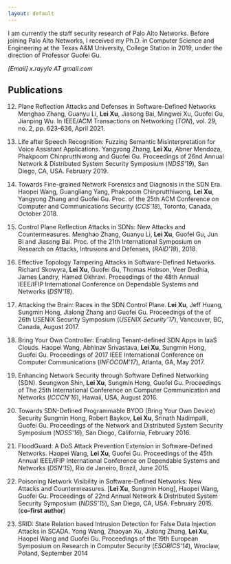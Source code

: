 ```yaml
---
layout: default
---
```


I am currently the staff security research of Palo Alto Networks. 
Before joining Palo Alto Networks, I received my Ph.D. in Computer Science and Engineering at the Texas A&M University, College Station in 2019, under the direction of Professor Guofei Gu.


<em>[Email]   x.rayyle AT gmail.com </em>


## Publications

12.  Plane Reflection Attacks and Defenses in Software-Defined Networks
Menghao Zhang, Guanyu Li, **Lei Xu**, Jiasong Bai, Mingwei Xu, Guofei Gu, Jianping Wu. 
In IEEE/ACM Transactions on Networking (*TON*), vol. 29, no. 2, pp. 623-636, April 2021.

11. Life after Speech Recognition: Fuzzing Semantic Misinterpretation for Voice Assistant Applications.
Yangyong Zhang, **Lei Xu**, Abner Mendoza, Phakpoom Chinprutthiwong and Guofei Gu.
Proceedings of 26nd Annual Network \& Distributed System Security Symposium (*NDSS'19*), San Diego, CA, USA. February 2019. 

10. Towards Fine-grained Network Forensics and Diagnosis in the SDN Era.
Haopei Wang, Guangliang Yang, Phakpoom Chinprutthiwong, **Lei Xu**, Yangyong Zhang and Guofei Gu.
Proc. of the 25th  ACM Conference on Computer and Communications Security (*CCS'18*), Toronto, Canada, October 2018.

9. Control Plane Reflection Attacks in SDNs: New Attacks and Countermeasures.
Menghao Zhang, Guanyu Li, **Lei Xu**, Guofei Gu, Jun Bi and Jiasong Bai.
Proc. of the 21th International Symposium on Research on Attacks, Intrusions and Defenses, (*RAID'18*), 2018.

8. Effective Topology Tampering Attacks in Software-Defined Networks.
Richard Skowyra, **Lei Xu**, Guofei Gu, Thomas Hobson, Veer Dedhia, James Landry, Hamed Okhravi.
Proceedings of the 48th Annual IEEE/IFIP International Conference on Dependable Systems and Networks (*DSN'18*).

7. Attacking the Brain: Races in the SDN Control Plane.
**Lei Xu**, Jeff Huang, Sungmin Hong, Jialong Zhang and Guofei Gu. 
Proceedings of the of 26th USENIX Security Symposium (*USENIX Security'17*), Vancouver, BC, Canada, August 2017.

6. Bring Your Own Controller: Enabling Tenant-defined SDN Apps in IaaS Clouds.
Haopei Wang, Abhinav Srivastava, **Lei Xu**, Sungmin Hong, Guofei Gu.
Proceedings of 2017 IEEE International Conference on Computer Communications (*INFOCOM'17*), Atlanta, GA, May 2017.

5. Enhancing Network Security through Software Defined Networking (SDN).
Seungwon Shin, **Lei Xu**, Sungmin Hong, Guofei Gu.
Proceedings of The 25th International Conference on Computer Communication and Networks (*ICCCN’16*), Hawaii, USA, August 2016.

4. Towards SDN-Defined Programmable BYOD (Bring Your Own Device) Security
Sungmin Hong, Robert Baykov, **Lei Xu**, Srinath Nadimpalli, Guofei Gu.
Proceedings of the Network and Distributed System Security Symposium (*NDSS'16*), San Diego, California, February 2016.

3. FloodGuard: A DoS Attack Prevention Extension in Software-Defined Networks.
Haopei Wang, **Lei Xu**, Guofei Gu. 
Proceedings of the 45th Annual IEEE/IFIP International Conference on Dependable Systems and Networks (*DSN'15*), Rio de Janeiro, Brazil, June 2015.

2. Poisoning Network Visibility in Software-Defined Networks: New Attacks and Countermeasures.
[**Lei Xu**, Sungmin Hong], Haopei Wang, Guofei Gu. 
Proceedings of 22nd Annual Network \& Distributed System Security Symposium (*NDSS'15*), San Diego, CA, USA. February 2015. (**co-first author**)

1. SRID: State Relation based Intrusion Detection for False Data Injection
Attacks in SCADA.
Yong Wang, Zhaoyan Xu, Jialong Zhang, **Lei Xu**, Haopei Wang and Guofei Gu.
Proceedings of the 19th European Symposium on Research in Computer Security (*ESORICS'14*), Wroclaw, Poland, September 2014

